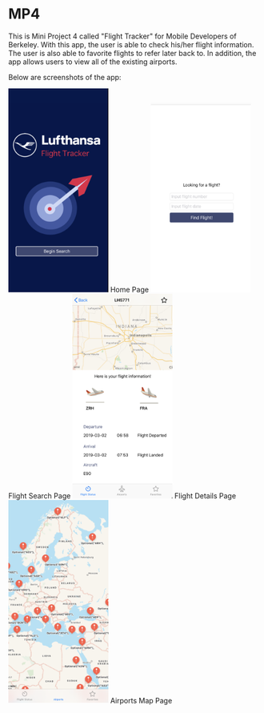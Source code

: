 # MP4

This is Mini Project 4 called "Flight Tracker" for Mobile Developers of Berkeley. With this app, the user is able to check his/her flight information. The user is also able to favorite flights to refer later back to. In addition, the app allows users to view all of the existing airports.


Below are screenshots of the app:

<img src="/img1.png?raw=true"  width="200" >
Home Page


<img src="/img2.png?raw=true"  width="200" >
Flight Search Page


<img src="/img3.png?raw=true"  width="200" >
Flight Details Page

<img src="/img4.png?raw=true"  width="200" >
Airports Map Page
